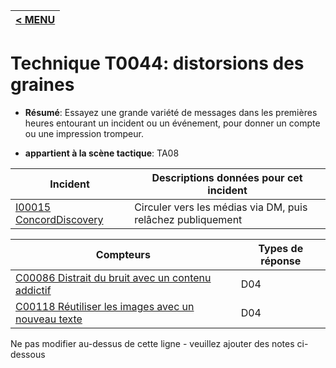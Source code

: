 |[< MENU](../../README.md)|
|---|
# Technique T0044: distorsions des graines

* **Résumé**: Essayez une grande variété de messages dans les premières heures entourant un incident ou un événement, pour donner un compte ou une impression trompeur.

* **appartient à la scène tactique**: TA08


|Incident |Descriptions données pour cet incident |
|-------- |-------------------- |
|[I00015 ConcordDiscovery](../../generated_pages/incidents/I00015.md) |Circuler vers les médias via DM, puis relâchez publiquement |



|Compteurs |Types de réponse |
|-------- |-------------- |
|[C00086 Distrait du bruit avec un contenu addictif](../../generated_pages/counters/C00086.md) |D04 |
|[C00118 Réutiliser les images avec un nouveau texte](../../generated_pages/counters/C00118.md) |D04 |


Ne pas modifier au-dessus de cette ligne - veuillez ajouter des notes ci-dessous